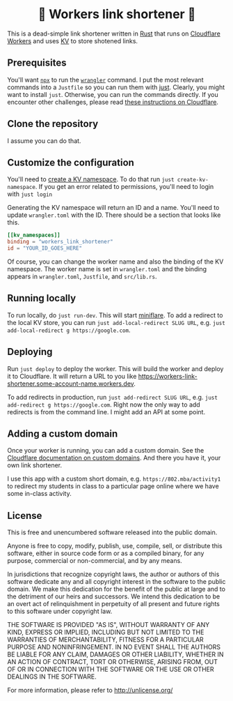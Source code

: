<h1 align="center">
   🔗 Workers link shortener 🔗
</h1>

This is a dead-simple link shortener written
in [Rust](https://www.rust-lang.org/) that runs
on [Cloudflare Workers](https://workers.cloudflare.com/)
and uses [KV](https://developers.cloudflare.com/workers/runtime-apis/kv) to store shotened links.

## Prerequisites

You'll want [`npx`](https://www.npmjs.com/package/npx) to run the
[`wrangler`](https://developers.cloudflare.com/workers/wrangler/) command. I put the most relevant commands into a `Justfile`
so you can run them with [just](https://github.com/casey/just).
Clearly, you might want to install `just`. Otherwise, you can run
the commands directly. If you encounter other challenges, please
read [these instructions on Cloudflare](https://developers.cloudflare.com/workers/languages/rust/).

## Clone the repository

I assume you can do that.

## Customize the configuration

You'll need to [create a KV
namespace](https://developers.cloudflare.com/kv/get-started/#2-create-a-kv-namespace).
To do that run `just create-kv-namespace`. If you
get an error related to permissions, you'll need to login with `just
login`

Generating the KV namespace will return an ID and a name. You'll need
to update `wrangler.toml` with the ID. There should be
a section that looks like this.

```toml
[[kv_namespaces]]
binding = "workers_link_shortener"
id = "YOUR_ID_GOES_HERE"
```

Of course, you can change the worker name and also the binding 
of the KV namespace. The worker name is set in `wrangler.toml` and
the binding appears in `wrangler.toml`, `Justfile`, and `src/lib.rs`. 

## Running locally

To run locally, do `just run-dev`. This will start [miniflare](https://miniflare.dev/).
To add a redirect to the local KV store, you can run `just add-local-redirect SLUG URL`,
e.g. `just add-local-redirect g https://google.com`.

## Deploying

Run `just deploy` to deploy the worker. This will build the worker and
deploy it to Cloudflare. It will return a URL to you like
 <https://workers-link-shortener.some-account-name.workers.dev>.

 To add redirects in production, run `just add-redirect SLUG URL`, e.g. `just add-redirect g https://google.com`. Right now the only way to add redirects is from
 the command line. I might add an API at some point.


## Adding a custom domain

Once your worker is running, you can add a custom domain. See the
[Cloudflare documentation on custom domains](https://developers.cloudflare.com/workers/configuration/routing/custom-domains/). And there you have it,
your own link shortener.

I use this app with a custom short domain, e.g. `https://802.mba/activity1` to
redirect my students in class to a particular page online where we have some
in-class activity.

## License

This is free and unencumbered software released into the public domain.

Anyone is free to copy, modify, publish, use, compile, sell, or
distribute this software, either in source code form or as a compiled
binary, for any purpose, commercial or non-commercial, and by any
means.

In jurisdictions that recognize copyright laws, the author or authors
of this software dedicate any and all copyright interest in the
software to the public domain. We make this dedication for the benefit
of the public at large and to the detriment of our heirs and
successors. We intend this dedication to be an overt act of
relinquishment in perpetuity of all present and future rights to this
software under copyright law.

THE SOFTWARE IS PROVIDED "AS IS", WITHOUT WARRANTY OF ANY KIND,
EXPRESS OR IMPLIED, INCLUDING BUT NOT LIMITED TO THE WARRANTIES OF
MERCHANTABILITY, FITNESS FOR A PARTICULAR PURPOSE AND NONINFRINGEMENT.
IN NO EVENT SHALL THE AUTHORS BE LIABLE FOR ANY CLAIM, DAMAGES OR
OTHER LIABILITY, WHETHER IN AN ACTION OF CONTRACT, TORT OR OTHERWISE,
ARISING FROM, OUT OF OR IN CONNECTION WITH THE SOFTWARE OR THE USE OR
OTHER DEALINGS IN THE SOFTWARE.

For more information, please refer to <http://unlicense.org/>